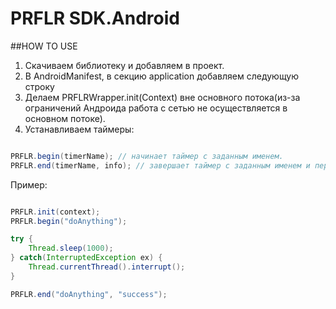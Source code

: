 PRFLR SDK.Android
=================

##HOW TO USE

1. Скачиваем библиотеку и добавляем в проект.
2. В AndroidManifest, в секцию application добавляем следующую строку <meta-data android:name="apiKey" android:value="ваш_Api_ключ"/>
3. Делаем PRFLRWrapper.init(Context) вне основного потока(из-за ограничений Андроида работа с сетью не осуществляется в основном потоке).
4. Устанавливаем таймеры:

```java

PRFLR.begin(timerName); // начинает таймер с заданным именем.
PRFLR.end(timerName, info); // завершает таймер с заданным именем и передает данные на сервер(включая строку info).

```

Пример:

```java

PRFLR.init(context);
PRFLR.begin("doAnything");

try {
    Thread.sleep(1000);
} catch(InterruptedException ex) {
    Thread.currentThread().interrupt();
}

PRFLR.end("doAnything", "success");

```